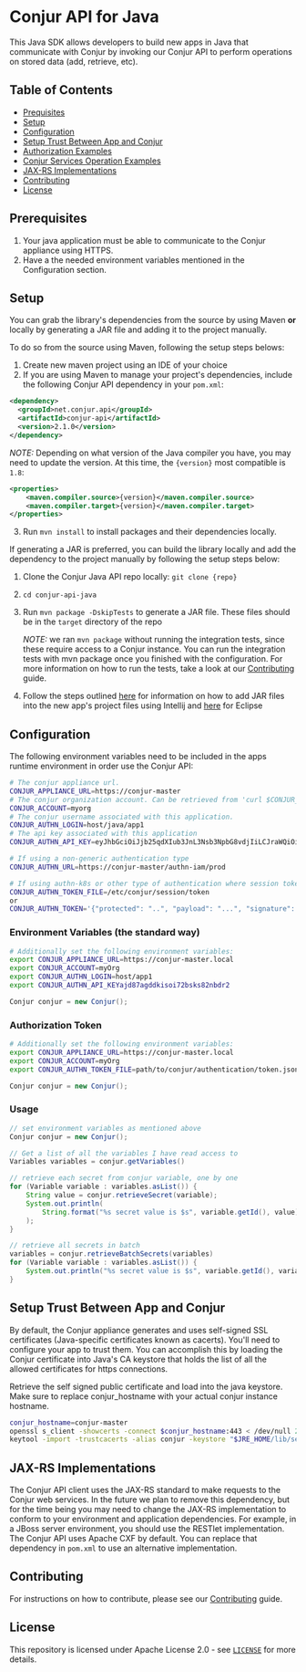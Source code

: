 Conjur API for Java
===================
This Java SDK allows developers to build new apps in Java that communicate with Conjur by invoking our Conjur API to perform operations on stored data (add, retrieve, etc).

## Table of Contents
- [Prequisites](#prerequisites)
- [Setup](#setup)
- [Configuration](#configuration)
- [Setup Trust Between App and Conjur](#setup-trust-between-app-and-conjur)
- [Authorization Examples](#authorization-examples)
- [Conjur Services Operation Examples](#conjur-services-operation-examples)
- [JAX-RS Implementations](#jax-rs-implementations)
- [Contributing](#contributing)
- [License](#license)

## Prerequisites
1. Your java application must be able to communicate to the Conjur appliance using HTTPS.
2. Have a the needed environment variables mentioned in the Configuration section.

## Setup
You can grab the library's dependencies from the source by using Maven **or** locally by generating a JAR file and adding it to the project manually. 
 
To do so from the source using Maven, following the setup steps belows: 

1. Create new maven project using an IDE of your choice
2. If you are using Maven to manage your project's dependencies, include the following Conjur API dependency in your `pom.xml`: 

```xml
<dependency>
  <groupId>net.conjur.api</groupId>
  <artifactId>conjur-api</artifactId>
  <version>2.1.0</version>
</dependency>
```

_NOTE:_ Depending on what version of the Java compiler you have, you may need to update the version. At this time, the `{version}` most compatible is `1.8`:

```xml
<properties>
    <maven.compiler.source>{version}</maven.compiler.source>
    <maven.compiler.target>{version}</maven.compiler.target>
</properties>
```

3. Run `mvn install` to install packages and their dependencies locally.

If generating a JAR is preferred, you can build the library locally and add the dependency to the project manually by following the setup steps below:

1. Clone the Conjur Java API repo locally: `git clone {repo}`
2. `cd conjur-api-java`
3. Run `mvn package -DskipTests` to generate a JAR file. These files should be in the `target` directory of the repo
    
    _NOTE:_ we ran `mvn package` without running the integration tests, since these require access to a Conjur instance. You can run the integration tests with mvn package once you finished with the configuration. For more information on how to run the tests, take a look at our [Contributing](https://github.com/cyberark/conjur-api-java/blob/master/CONTRIBUTING.md) guide.

4. Follow the steps outlined [here](https://www.jetbrains.com/help/idea/library.html) for information on how to add JAR files into the new app's project files using Intellij and [here](https://help.eclipse.org/kepler/index.jsp?topic=%2Forg.eclipse.wst.webtools.doc.user%2Ftopics%2Ftwplib.html) for Eclipse

## Configuration
The following environment variables need to be included in the apps runtime environment in order use the Conjur API:
```bash
# The conjur appliance url.
CONJUR_APPLIANCE_URL=https://conjur-master
# The conjur organization account. Can be retrieved from 'curl $CONJUR_APPLIANCE_URL/info'.
CONJUR_ACCOUNT=myorg
# The conjur username associated with this application.
CONJUR_AUTHN_LOGIN=host/java/app1
# The api key associated with this application
CONJUR_AUTHN_API_KEY=eyJhbGciOiJjb25qdXIub3JnL3Nsb3NpbG8vdjIiLCJraWQiOiJhNGU5ND

# If using a non-generic authentication type
CONJUR_AUTHN_URL=https://conjur-master/authn-iam/prod

# If using authn-k8s or other type of authentication where session token is provided
CONJUR_AUTHN_TOKEN_FILE=/etc/conjur/session/token
or
CONJUR_AUTHN_TOKEN='{"protected": "..", "payload": "...", "signature": "..."}'
```



### Environment Variables (the standard way)
```sh
# Additionally set the following environment variables:
export CONJUR_APPLIANCE_URL=https://conjur-master.local
export CONJUR_ACCOUNT=myOrg
export CONJUR_AUTHN_LOGIN=host/app1
export CONJUR_AUTHN_API_KEYajd87agddkisoi72bsks82nbdr2
```
```java
Conjur conjur = new Conjur();
```

### Authorization Token
```sh
# Additionally set the following environment variables:
export CONJUR_APPLIANCE_URL=https://conjur-master.local
export CONJUR_ACCOUNT=myOrg
export CONJUR_AUTHN_TOKEN_FILE=path/to/conjur/authentication/token.json
```
```java
Conjur conjur = new Conjur();
```

### Usage
```java
// set environment variables as mentioned above
Conjur conjur = new Conjur();

// Get a list of all the variables I have read access to
Variables variables = conjur.getVariables()

// retrieve each secret from conjur variable, one by one
for (Variable variable : variables.asList()) {
    String value = conjur.retrieveSecret(variable);
    System.out.println(
        String.format("%s secret value is $s", variable.getId(), value)
    );
}

// retrieve all secrets in batch
variables = conjur.retrieveBatchSecrets(variables)
for (Variable variable : variables.asList()) {
    System.out.println("%s secret value is $s", variable.getId(), variable.getSecret());
}

```

## Setup Trust Between App and Conjur
By default, the Conjur appliance generates and uses self-signed SSL certificates (Java-specific certificates known as cacerts). 
You'll need to configure your app to trust them. You can accomplish this by loading the Conjur certificate into Java's CA keystore that holds the list of all the allowed certificates for https connections.

Retrieve the self signed public certificate and load into the java keystore. Make sure to replace conjur_hostname with your actual conjur instance hostname.
```bash
conjur_hostname=conjur-master
openssl s_client -showcerts -connect $conjur_hostname:443 < /dev/null 2> /dev/null | sed -ne '/-BEGIN CERTIFICATE-/,/-END CERTIFICATE-/p' > conjur.pem
keytool -import -trustcacerts -alias conjur -keystore "$JRE_HOME/lib/security/cacerts" -file conjur.pem
```

## JAX-RS Implementations

The Conjur API client uses the JAX-RS standard to make requests to the Conjur web services.  In the future we plan to
remove this dependency, but for the time being you may need to change the JAX-RS implementation to conform to your
environment and application dependencies.  For example, in a JBoss server environment, you should use the RESTlet
implementation.  The Conjur API uses Apache CXF by default.  You can replace that dependency in `pom.xml` to use an
alternative implementation.

## Contributing
For instructions on how to contribute, please see our [Contributing](https://github.com/cyberark/conjur-api-java/blob/master/CONTRIBUTING.md) guide.

## License

This repository is licensed under Apache License 2.0 - see [`LICENSE`](LICENSE) for more details.

